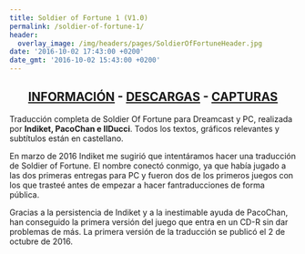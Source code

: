 ```yaml
---
title: Soldier of Fortune 1 (V1.0)
permalink: /soldier-of-fortune-1/
header:
  overlay_image: /img/headers/pages/SoldierOfFortuneHeader.jpg
date: '2016-10-02 17:43:00 +0200'
date_gmt: '2016-10-02 15:43:00 +0200'
---
```

<h2 style="text-align: center;"><strong><a href="/soldier-of-fortune-1/informacion/">INFORMACIÓN</a> - <a href="/soldier-of-fortune-1/descargar/">DESCARGAS</a> - <a href="/soldier-of-fortune-1/capturas/">CAPTURAS</a></strong></h2>

Traducción completa de Soldier Of Fortune para Dreamcast y PC, realizada por 
<strong>Indiket, PacoChan e IlDucci</strong>. Todos los textos, gráficos relevantes y subtítulos 
están en castellano.

En marzo de 2016 Indiket me sugirió que intentáramos hacer una traducción de Soldier of Fortune. 
El nombre conectó conmigo, ya que había jugado a las dos primeras entregas para PC y fueron dos de 
los primeros juegos con los que trasteé antes de empezar a hacer fantraducciones de forma pública. 

Gracias a la persistencia de Indiket y a la inestimable ayuda de PacoChan, han conseguido la primera 
versión del juego que entra en un CD-R sin dar problemas de más. La primera versión de la traducción 
se publicó el 2 de octubre de 2016.

